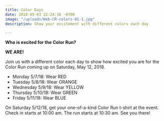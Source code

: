 ```yaml
---
title: Color Days
date: 2018-05-03 22:24:16 -0700
image: "/uploads/Web-CR-colors-01-1.jpg"
description: Show your excitement with different colors each day

---
```

**Who is excited for the Color Run?** 

**WE ARE!**

Join us with a different color each day to show how excited you are for the Color Run coming up on Saturday, May 12, 2018.

* Monday 5/7/18: Wear RED
* Tuesday 5/8/18: Wear ORANGE
* Wednesday 5/9/18: Wear YELLOW
* Thursday 5/10/18: Wear GREEN
* Friday 5/11/18: Wear BLUE

On Saturday 5/12/18, get your one-of-a-kind Color Run t-shirt at the event. Check in starts at 10:00 am. The run starts at 10:30 am. See you there!